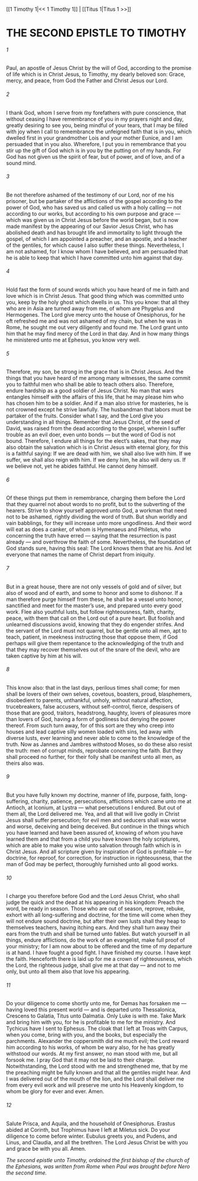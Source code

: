 [[1 Timothy 1|<< 1 Timothy 1]]  |  [[Titus 1|Titus 1 >>]]

# THE SECOND EPISTLE TO TIMOTHY
###### 1

Paul, an apostle of Jesus Christ by the will of God, according to the promise of life which is in Christ Jesus, to Timothy, my dearly beloved son: Grace, mercy, and peace, from God the Father and Christ Jesus our Lord.

###### 2
I thank God, whom I serve from my forefathers with pure conscience, that without ceasing I have remembrance of you in my prayers night and day, greatly desiring to see you, being mindful of your tears, that I may be filled with joy when I call to remembrance the unfeigned faith that is in you, which dwelled first in your grandmother Lois and your mother Eunice, and I am persuaded that in you also. Wherefore, I put you in remembrance that you stir up the gift of God which is in you by the putting on of my hands. For God has not given us the spirit of fear, but of power, and of love, and of a sound mind.

###### 3
Be not therefore ashamed of the testimony of our Lord, nor of me his prisoner, but be partaker of the afflictions of the gospel according to the power of God, who has saved us and called us with a holy calling — not according to our works, but according to his own purpose and grace — which was given us in Christ Jesus before the world began, but is now made manifest by the appearing of our Savior Jesus Christ, who has abolished death and has brought life and immortality to light through the gospel, of which I am appointed a preacher, and an apostle, and a teacher of the gentiles, for which cause I also suffer these things. Nevertheless, I am not ashamed, for I know whom I have believed, and am persuaded that he is able to keep that which I have committed unto him against that day.

###### 4
Hold fast the form of sound words which you have heard of me in faith and love which is in Christ Jesus. That good thing which was committed unto you, keep by the holy ghost which dwells in us. This you know: that all they who are in Asia are turned away from me, of whom are Phygelus and Hermogenes. The Lord give mercy unto the house of Onesiphorus, for he oft refreshed me and was not ashamed of my chain, but when he was in Rome, he sought me out very diligently and found me. The Lord grant unto him that he may find mercy of the Lord in that day. And in how many things he ministered unto me at Ephesus, you know very well.

###### 5
Therefore, my son, be strong in the grace that is in Christ Jesus. And the things that you have heard of me among many witnesses, the same commit you to faithful men who shall be able to teach others also. Therefore, endure hardship as a good soldier of Jesus Christ. No man that wars entangles himself with the affairs of this life, that he may please him who has chosen him to be a soldier. And if a man also strive for masteries, he is not crowned except he strive lawfully. The husbandman that labors must be partaker of the fruits. Consider what I say, and the Lord give you understanding in all things. Remember that Jesus Christ, of the seed of David, was raised from the dead according to the gospel, wherein I suffer trouble as an evil doer, even unto bonds — but the word of God is not bound. Therefore, I endure all things for the elect’s sakes, that they may also obtain the salvation which is in Christ Jesus with eternal glory, for this is a faithful saying: If we are dead with him, we shall also live with him. If we suffer, we shall also reign with him. If we deny him, he also will deny us. If we believe not, yet he abides faithful. He cannot deny himself.

###### 6
Of these things put them in remembrance, charging them before the Lord that they quarrel not about words to no profit, but to the subverting of the hearers. Strive to show yourself approved unto God, a workman that need not to be ashamed, rightly dividing the word of truth. But shun worldly and vain babblings, for they will increase unto more ungodliness. And their word will eat as does a canker, of whom is Hymenaeus and Philetus, who concerning the truth have erred — saying that the resurrection is past already — and overthrow the faith of some. Nevertheless, the foundation of God stands sure, having this seal: The Lord knows them that are his. And let everyone that names the name of Christ depart from iniquity.

###### 7
But in a great house, there are not only vessels of gold and of silver, but also of wood and of earth, and some to honor and some to dishonor. If a man therefore purge himself from these, he shall be a vessel unto honor, sanctified and meet for the master’s use, and prepared unto every good work. Flee also youthful lusts, but follow righteousness, faith, charity, peace, with them that call on the Lord out of a pure heart. But foolish and unlearned discussions avoid, knowing that they do engender strifes. And the servant of the Lord must not quarrel, but be gentle unto all men, apt to teach, patient, in meekness instructing those that oppose them, if God perhaps will give them repentance to the acknowledging of the truth and that they may recover themselves out of the snare of the devil, who are taken captive by him at his will.

###### 8
This know also: that in the last days, perilous times shall come; for men shall be lovers of their own selves, covetous, boasters, proud, blasphemers, disobedient to parents, unthankful, unholy, without natural affection, trucebreakers, false accusers, without self-control, fierce, despisers of those that are good, traitors, headstrong, haughty, lovers of pleasures more than lovers of God, having a form of godliness but denying the power thereof. From such turn away, for of this sort are they who creep into houses and lead captive silly women loaded with sins, led away with diverse lusts, ever learning and never able to come to the knowledge of the truth. Now as Jannes and Jambres withstood Moses, so do these also resist the truth: men of corrupt minds, reprobate concerning the faith. But they shall proceed no further, for their folly shall be manifest unto all men, as theirs also was.

###### 9
But you have fully known my doctrine, manner of life, purpose, faith, long-suffering, charity, patience, persecutions, afflictions which came unto me at Antioch, at Iconium, at Lystra — what persecutions I endured. But out of them all, the Lord delivered me. Yea, and all that will live godly in Christ Jesus shall suffer persecution; for evil men and seducers shall wax worse and worse, deceiving and being deceived. But continue in the things which you have learned and have been assured of, knowing of whom you have learned them and that from a child you have known the holy scriptures, which are able to make you wise unto salvation through faith which is in Christ Jesus. And all scripture given by inspiration of God is profitable — for doctrine, for reproof, for correction, for instruction in righteousness, that the man of God may be perfect, thoroughly furnished unto all good works.

###### 10
I charge you therefore before God and the Lord Jesus Christ, who shall judge the quick and the dead at his appearing in his kingdom: Preach the word, be ready in season. Those who are out of season, reprove, rebuke, exhort with all long-suffering and doctrine, for the time will come when they will not endure sound doctrine, but after their own lusts shall they heap to themselves teachers, having itching ears. And they shall turn away their ears from the truth and shall be turned unto fables. But watch yourself in all things, endure afflictions, do the work of an evangelist, make full proof of your ministry; for I am now about to be offered and the time of my departure is at hand. I have fought a good fight. I have finished my course. I have kept the faith. Henceforth there is laid up for me a crown of righteousness, which the Lord, the righteous judge, shall give me at that day — and not to me only, but unto all them also that love his appearing.

###### 11
Do your diligence to come shortly unto me, for Demas has forsaken me — having loved this present world — and is departed unto Thessalonica, Crescens to Galatia, Titus unto Dalmatia. Only Luke is with me. Take Mark and bring him with you, for he is profitable to me for the ministry. And Tychicus have I sent to Ephesus. The cloak that I left at Troas with Carpus, when you come, bring with you, and the books, but especially the parchments. Alexander the coppersmith did me much evil; the Lord reward him according to his works, of whom be wary also, for he has greatly withstood our words. At my first answer, no man stood with me, but all forsook me. I pray God that it may not be laid to their charge. Notwithstanding, the Lord stood with me and strengthened me, that by me the preaching might be fully known and that all the gentiles might hear. And I was delivered out of the mouth of the lion, and the Lord shall deliver me from every evil work and will preserve me unto his Heavenly kingdom, to whom be glory for ever and ever. Amen.

###### 12
Salute Prisca, and Aquila, and the household of Onesiphorus. Erastus abided at Corinth, but Trophimus have I left at Miletus sick. Do your diligence to come before winter. Eubulus greets you, and Pudens, and Linus, and Claudia, and all the brethren. The Lord Jesus Christ be with you and grace be with you all. Amen.


*The second epistle unto Timothy, ordained the first bishop of the church of the Ephesians, was written from Rome when Paul was brought before Nero the second time.*